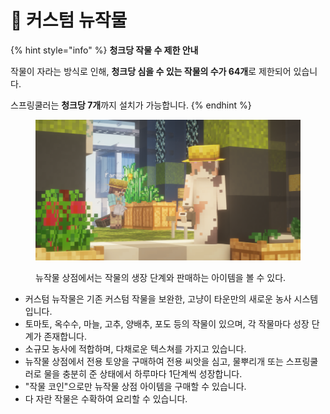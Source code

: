# 🍅 커스텀 뉴작물

{% hint style="info" %}
**청크당 작물 수 제한 안내**

작물이 자라는 방식로 인해, **청크당 심을 수 있는 작물의 수가 64개**로 제한되어 있습니다.

스프링쿨러는 **청크당 7개**까지 설치가 가능합니다.
{% endhint %}

<figure><img src="../../.gitbook/assets/2022-08-15_00.56.40.png" alt=""><figcaption><p>뉴작물 상점에서는 작물의 생장 단계와 판매하는 아이템을 볼 수 있다.</p></figcaption></figure>

* 커스텀 뉴작물은 기존 커스텀 작물을 보완한, 고냥이 타운만의 새로운 농사 시스템입니다.
* 토마토, 옥수수, 마늘, 고추, 양배추, 포도 등의 작물이 있으며, 각 작물마다 성장 단계가 존재합니다.
* 소규모 농사에 적합하며, 다채로운 텍스쳐를 가지고 있습니다.
* 뉴작물 상점에서 전용 토양을 구매하여 전용 씨앗을 심고, 물뿌리개 또는 스프링쿨러로 물을 충분히 준 상태에서 하루마다 1단계씩 성장합니다.
* "작물 코인"으로만 뉴작물 상점 아이템을 구매할 수 있습니다.
* 다 자란 작물은 수확하여 요리할 수 있습니다.

